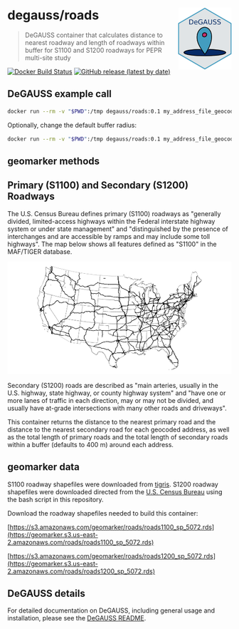 # degauss/roads <a href='https://degauss-org.github.io/DeGAUSS/'><img src='DeGAUSS_hex.png' align="right" height="138.5" /></a>

> DeGAUSS container that calculates distance to nearest roadway and length of roadways within buffer for S1100 and S1200 roadways for PEPR multi-site study

[![Docker Build Status](https://img.shields.io/docker/automated/degauss/roads)](https://hub.docker.com/repository/docker/degauss/roads/tags)
[![GitHub release (latest by date)](https://img.shields.io/github/v/release/degauss-org/roads)](https://github.com/degauss-org/roads/releases)

## DeGAUSS example call

```sh
docker run --rm -v "$PWD":/tmp degauss/roads:0.1 my_address_file_geocoded.csv 
```

Optionally, change the default buffer radius:

```sh
docker run --rm -v "$PWD":/tmp degauss/roads:0.1 my_address_file_geocoded.csv --buffer_radius 500
```

## geomarker methods

## Primary (S1100) and Secondary (S1200) Roadways

The U.S. Census Bureau defines primary (S1100) roadways as "generally divided, limited-access highways within the Federal interstate highway system or under state management" and "distinguished by the presence of interchanges and are accessible by ramps and may include some toll highways". The map below shows all features defined as "S1100" in the MAF/TIGER database. 

![](figs/us_primary_roads.png)

Secondary (S1200) roads are described as "main arteries, usually in the U.S. highway, state highway, or county highway system" and "have one or more lanes of traffic in each direction, may or may not be divided, and usually have at-grade intersections with many other roads and driveways".

This container returns the distance to the nearest primary road and the distance to the nearest secondary road for each geocoded address, as well as the total length of primary roads and the total length of secondary roads within a buffer (defaults to 400 m) around each address. 

## geomarker data

S1100 roadway shapefiles were downloaded from [tigris](https://github.com/walkerke/tigris). S1200 roadway shapefiles were downloaded directed from the [U.S. Census Bureau](ftp://ftp2.census.gov/geo/tiger/TIGER2018/ROADS/) using the bash script in this repository.

Download the roadway shapefiles needed to build this container:

[https://s3.amazonaws.com/geomarker/roads/roads1100_sp_5072.rds](https://geomarker.s3.us-east-2.amazonaws.com/roads/roads1100_sp_5072.rds)

[https://s3.amazonaws.com/geomarker/roads/roads1200_sp_5072.rds](https://geomarker.s3.us-east-2.amazonaws.com/roads/roads1200_sp_5072.rds)


## DeGAUSS details

For detailed documentation on DeGAUSS, including general usage and installation, please see the [DeGAUSS README](https://github.com/degauss-org/DeGAUSS).

